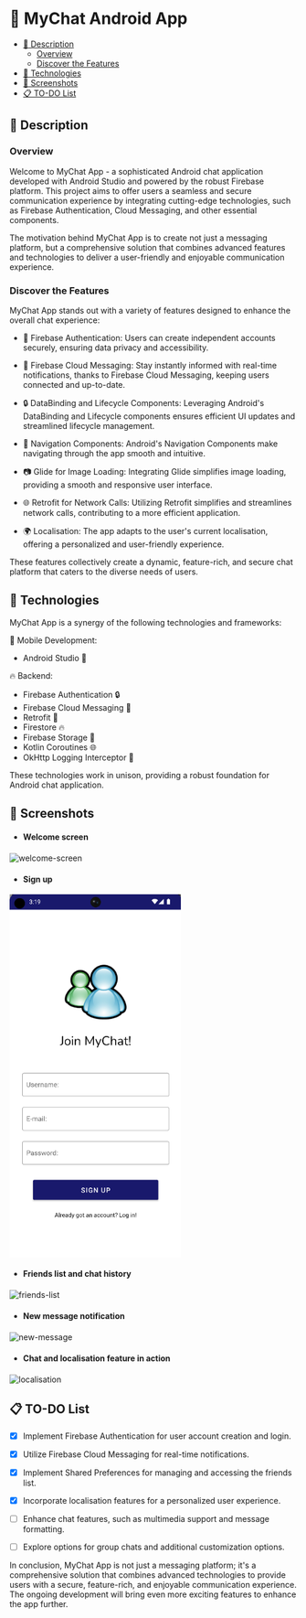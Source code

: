 # 🚀 MyChat Android App

* [📝 Description](#description)
  * [Overview](#overview)
  * [Discover the Features](#features)
* [🔧 Technologies](#technologies)
* [📸 Screenshots](#screenshots)
* [📋 TO-DO List](#todo)
## <a name="description"></a> 📝 Description

### <a name="overview"></a> Overview
Welcome to MyChat App - a sophisticated Android chat application developed with Android Studio and powered by the robust Firebase platform. This project aims to offer users a seamless and secure communication experience by integrating cutting-edge technologies, such as Firebase Authentication, Cloud Messaging, and other essential components.

The motivation behind MyChat App is to create not just a messaging platform, but a comprehensive solution that combines advanced features and technologies to deliver a user-friendly and enjoyable communication experience.

### <a name="features"></a> Discover the Features
MyChat App stands out with a variety of features designed to enhance the overall chat experience:

* 📱 Firebase Authentication: Users can create independent accounts securely, ensuring data privacy and accessibility.
  
* 📡 Firebase Cloud Messaging: Stay instantly informed with real-time notifications, thanks to Firebase Cloud Messaging, keeping users connected and up-to-date.
  
* 🔒 DataBinding and Lifecycle Components: Leveraging Android's DataBinding and Lifecycle components ensures efficient UI updates and streamlined lifecycle management.
  
* 🔄 Navigation Components: Android's Navigation Components make navigating through the app smooth and intuitive.
* 📷 Glide for Image Loading: Integrating Glide simplifies image loading, providing a smooth and responsive user interface.
* 🌐 Retrofit for Network Calls: Utilizing Retrofit simplifies and streamlines network calls, contributing to a more efficient application.
* 🌍 Localisation: The app adapts to the user's current localisation, offering a personalized and user-friendly experience.

These features collectively create a dynamic, feature-rich, and secure chat platform that caters to the diverse needs of users.

## <a name="technologies"></a> 🔧 Technologies

MyChat App is a synergy of the following technologies and frameworks:

📱 Mobile Development:

* Android Studio 🚀

🔥 Backend:

* Firebase Authentication 🔒
* Firebase Cloud Messaging 📡
* Retrofit 🔄
* Firestore 🔥
* Firebase Storage 📂
* Kotlin Coroutines 🌐
* OkHttp Logging Interceptor 📶

These technologies work in unison, providing a robust foundation for Android chat application.

## <a name="screenshots"></a> 📸 Screenshots

* #### Welcome screen

<img src="screenshots/welcome_screen.png" alt="welcome-screen" align="center" width="300">
<br>

* #### Sign up

<img src="screenshots/sign_up.png" alt="sign-up" align="center" width="300">
<br>

* #### Friends list and chat history

<img src="screenshots/friends_list.png" alt="friends-list" align="center" width="300">
<br>

* #### New message notification

<img src="screenshots/new_message.png" alt="new-message" align="center" width="300">
<br>

* #### Chat and localisation feature in action

<img src="screenshots/localisation.png" alt="localisation" align="center" width="300">

## <a name="todo"></a> 📋 TO-DO List

 - [x] Implement Firebase Authentication for user account creation and login.
 - [x] Utilize Firebase Cloud Messaging for real-time notifications.
 - [x] Implement Shared Preferences for managing and accessing the friends list.
 - [x] Incorporate localisation features for a personalized user experience.
 - [ ] Enhance chat features, such as multimedia support and message formatting.
 - [ ] Explore options for group chats and additional customization options.


In conclusion, MyChat App is not just a messaging platform; it's a comprehensive solution that combines advanced technologies to provide users with a secure, feature-rich, and enjoyable communication experience. The ongoing development will bring even more exciting features to enhance the app further.
